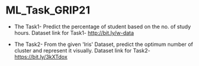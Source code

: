 # ML_Task_GRIP21

- The Task1- Predict the percentage of student based on the no. of study hours. Dataset link for Task1- http://bit.ly/w-data 

- The Task2- From the given 'Iris' Dataset, predict the optimum number of cluster and represent it visually. Dataset link for Task2- https://bit.ly/3kXTdox
